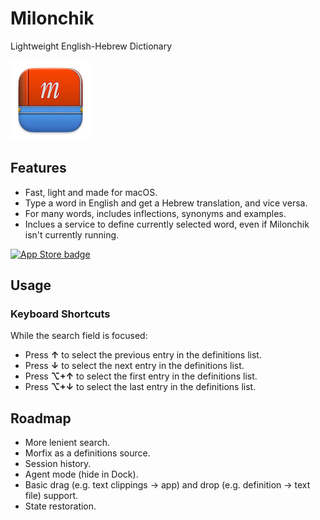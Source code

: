 # Milonchik

Lightweight English-Hebrew Dictionary

![Milonchik App Icon](images/readme-appicon.png)

## Features

- Fast, light and made for macOS.
- Type a word in English and get a Hebrew translation, and vice versa.
- For many words, includes inflections, synonyms and examples.
- Inclues a service to define currently selected word, even if Milonchik isn't currently running.

[![App Store badge](https://linkmaker.itunes.apple.com/assets/shared/badges/en-us/macappstore-lrg.svg)](https://apps.apple.com/il/app/milonchik/id1534607376?mt=12)

## Usage

### Keyboard Shortcuts

While the search field is focused:

- Press **↑** to select the previous entry in the definitions list.
- Press **↓** to select the next entry in the definitions list.
- Press **⌥+↑** to select the first entry in the definitions list.
- Press **⌥+↓** to select the last entry in the definitions list.

## Roadmap

- More lenient search.
- Morfix as a definitions source.
- Session history.
- Agent mode (hide in Dock).
- Basic drag (e.g. text clippings -> app) and drop (e.g. definition -> text file) support.
- State restoration.
